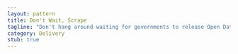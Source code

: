 ```yaml
---
layout: pattern
title: Don't Wait, Scrape
tagline: "Don't hang around waiting for governments to release Open Data if you can get what you need some other way (e.g. screen scraping)"
category: Delivery
stub: true
---
```

